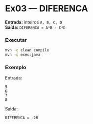 # Ex03 — DIFERENCA

**Entrada:** inteiros `A, B, C, D`  
**Saída:** `DIFERENCA = A*B - C*D`

### Executar
```bash
mvn -q clean compile
mvn -q exec:java
```

### Exemplo
Entrada:
```
5
6
7
8
```
Saída:
```
DIFERENCA = -26
```
